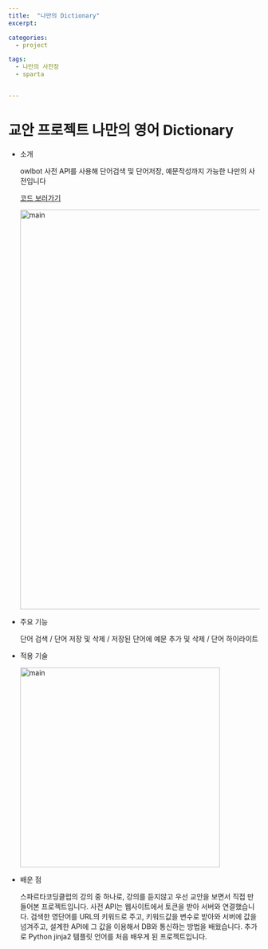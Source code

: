 ```yaml
---
title:  "나만의 Dictionary"
excerpt: 

categories:
  - project

tags:
  - 나만의 사전장
  - sparta


---
```


# 교안 프로젝트 나만의 영어 Dictionary

- 소개

  owlbot 사전 API를 사용해 단어검색 및 단어저장, 예문작성까지 가능한 나만의 사전입니다

  [코드 보러가기](https://github.com/ssunghyeon/project-dictionary)

  <img src="{{ site.url }}{{ site.baseurl }}/assets/images/sweeter-p.png" width="800px" alt="main">

- 주요 기능

  단어 검색 / 단어 저장 및 삭제 / 저장된 단어에 예문 추가 및 삭제 / 단어 하이라이트

- 적용 기술

  <img src="{{ site.url }}{{ site.baseurl }}/assets/images/dics.png" width="400px" alt="main">

- 배운 점

  스파르타코딩클럽의 강의 중 하나로, 강의를 듣지않고 우선 교안을 보면서 직접 만들어본 프로젝트입니다. 사전 API는 웹사이트에서 토큰을 받아 서버와 연결했습니다. 검색한 영단어를 URL의 키워드로 주고, 키워드값을 변수로 받아와 서버에 값을 넘겨주고, 설계한 API에 그 값을 이용해서 DB와 통신하는 방법을 배웠습니다. 추가로 Python jinja2 템플릿 언어를 처음 배우게 된 프로젝트입니다.